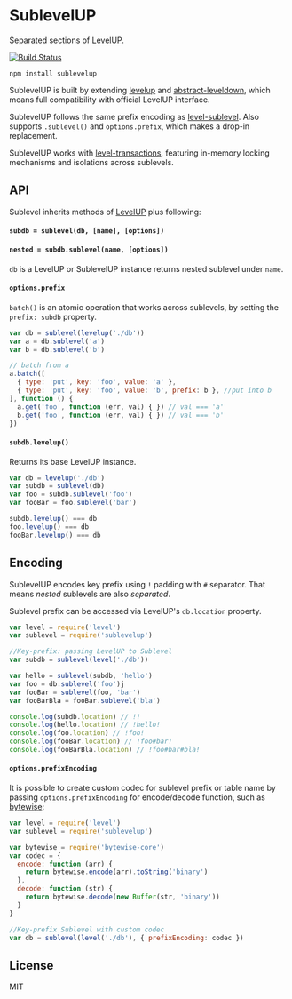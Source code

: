 # SublevelUP

Separated sections of [LevelUP](https://github.com/Level/levelup).

[![Build Status](https://travis-ci.org/cshum/sublevelup.svg)](https://travis-ci.org/cshum/sublevelup)

```
npm install sublevelup
```

SublevelUP is built by extending [levelup](https://github.com/Level/levelup) and [abstract-leveldown](https://github.com/Level/abstract-leveldown), which means full compatibility with official LevelUP interface. 
 
SublevelUP follows the same prefix encoding as [level-sublevel](https://github.com/dominictarr/level-sublevel). Also supports `.sublevel()` and `options.prefix`, which makes a drop-in replacement.

SublevelUP works with [level-transactions](https://github.com/cshum/level-transactions), featuring in-memory locking mechanisms and isolations across sublevels.

## API

Sublevel inherits methods of [LevelUP](https://github.com/Level/levelup#api) plus following:

#### `subdb = sublevel(db, [name], [options])`

#### `nested = subdb.sublevel(name, [options])`

`db` is a LevelUP or SublevelUP instance returns nested sublevel under `name`.

#### `options.prefix`
`batch()` is an atomic operation that works across sublevels, by setting the `prefix: subdb` property.
```js
var db = sublevel(levelup('./db'))
var a = db.sublevel('a')
var b = db.sublevel('b')

// batch from a
a.batch([
  { type: 'put', key: 'foo', value: 'a' },
  { type: 'put', key: 'foo', value: 'b', prefix: b }, //put into b
], function () {
  a.get('foo', function (err, val) { }) // val === 'a'
  b.get('foo', function (err, val) { }) // val === 'b'
})
```

#### `subdb.levelup()`

Returns its base LevelUP instance.

```js
var db = levelup('./db')
var subdb = sublevel(db)
var foo = subdb.sublevel('foo')
var fooBar = foo.sublevel('bar')

subdb.levelup() === db
foo.levelup() === db
fooBar.levelup() === db
```

## Encoding

SublevelUP encodes key prefix using `!` padding with `#` separator. That means *nested* sublevels are also *separated*.

Sublevel prefix can be accessed via LevelUP's `db.location` property.

```js
var level = require('level')
var sublevel = require('sublevelup')

//Key-prefix: passing LevelUP to Sublevel
var subdb = sublevel(level('./db'))

var hello = sublevel(subdb, 'hello')
var foo = db.sublevel('foo')j
var fooBar = sublevel(foo, 'bar')
var fooBarBla = fooBar.sublevel('bla')

console.log(subdb.location) // !!
console.log(hello.location) // !hello!
console.log(foo.location) // !foo!
console.log(fooBar.location) // !foo#bar!
console.log(fooBarBla.location) // !foo#bar#bla!
```

#### `options.prefixEncoding`

It is possible to create custom codec for sublevel prefix or table name by passing `options.prefixEncoding` for encode/decode function,
such as [bytewise](https://github.com/deanlandolt/bytewise-core):

```js
var level = require('level')
var sublevel = require('sublevelup')

var bytewise = require('bytewise-core')
var codec = {
  encode: function (arr) {
    return bytewise.encode(arr).toString('binary')
  },
  decode: function (str) {
    return bytewise.decode(new Buffer(str, 'binary'))
  }
}

//Key-prefix Sublevel with custom codec
var db = sublevel(level('./db'), { prefixEncoding: codec })
```

## License

MIT
